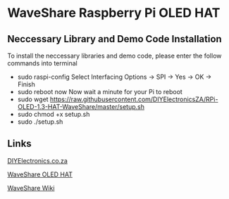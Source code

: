 # WaveShare Raspberry Pi OLED HAT

## Neccessary Library and Demo Code Installation

To install the neccessary libraries and demo code, please enter the follow commands into terminal

* sudo raspi-config
Select Interfacing Options -> SPI -> Yes -> OK -> Finish
* sudo reboot now
Now wait a minute for your Pi to reboot
* sudo wget https://raw.githubusercontent.com/DIYElectronicsZA/RPi-OLED-1.3-HAT-WaveShare/master/setup.sh
* sudo chmod +x setup.sh
* sudo ./setup.sh

## Links

[DIYElectronics.co.za](https://www.diyelectronics.co.za/store/)

[WaveShare OLED HAT](https://www.diyelectronics.co.za/store/displays/1950-3-inch-oled-hat-for-raspberry-pi-128x64.html?search_query=raspberry+pi+oled&results=6)

[WaveShare Wiki](https://www.waveshare.com/1.3inch-oled-hat.htm)
